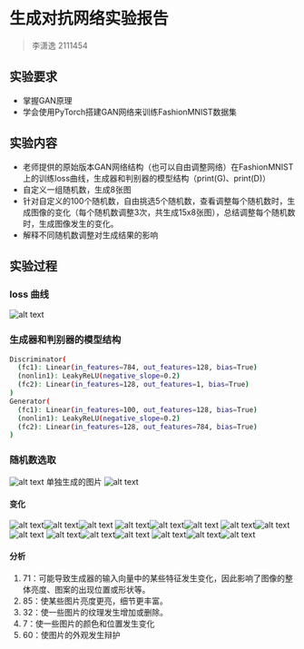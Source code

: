 # 生成对抗网络实验报告
> 李潇逸    2111454


## 实验要求
* 掌握GAN原理
* 学会使用PyTorch搭建GAN网络来训练FashionMNIST数据集


## 实验内容
* 老师提供的原始版本GAN网络结构（也可以自由调整网络）在FashionMNIST上的训练loss曲线，生成器和判别器的模型结构（print(G)、print(D)）
* 自定义一组随机数，生成8张图
* 针对自定义的100个随机数，自由挑选5个随机数，查看调整每个随机数时，生成图像的变化（每个随机数调整3次，共生成15x8张图），总结调整每个随机数时，生成图像发生的变化。
* 解释不同随机数调整对生成结果的影响


## 实验过程

### loss 曲线
![alt text](picture/Figure_4.png)

### 生成器和判别器的模型结构
```sh
Discriminator(
  (fc1): Linear(in_features=784, out_features=128, bias=True)
  (nonlin1): LeakyReLU(negative_slope=0.2)
  (fc2): Linear(in_features=128, out_features=1, bias=True)
)
Generator(
  (fc1): Linear(in_features=100, out_features=128, bias=True)
  (nonlin1): LeakyReLU(negative_slope=0.2)
  (fc2): Linear(in_features=128, out_features=784, bias=True)
)
```

### 随机数选取
![alt text](picture/随机数.png)
单独生成的图片
![alt text](picture/Figure_1.png)
#### 变化
![alt text](picture/Figure_2.png)![alt text](picture/Figure_3.png)![alt text](picture/Figure_4.png)
![alt text](picture/Figure_5.png)![alt text](picture/Figure_6.png)![alt text](picture/Figure_7.png)
![alt text](picture/Figure_8.png)![alt text](picture/Figure_9.png)![alt text](picture/Figure_10.png)
![alt text](picture/Figure_11.png)![alt text](picture/Figure_12.png)![alt text](picture/Figure_13.png)
![alt text](picture/Figure_14.png)![alt text](picture/Figure_15.png)![alt text](picture/Figure_16.png)
#### 分析
1. 71：可能导致生成器的输入向量中的某些特征发生变化，因此影响了图像的整体亮度、图案的出现位置或形状等。
2. 85：使某些图片亮度更亮，细节更丰富。
3. 32：使一些图片的纹理发生增加或删除。
4. 7：使一些图片的颜色和位置发生变化
5. 60：使图片的外观发生辩护